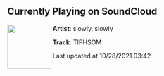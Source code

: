 ## Currently Playing on SoundCloud

[<img align="left" width="100" src="https://i1.sndcdn.com/avatars-000220604083-5hlaql-t500x500.jpg">](https://soundcloud.com/slowlyslowly16/mosphit1)

**Artist**: slowly, slowly 

**Track**: TIPHSOM

Last updated at 10/28/2021 03:42
